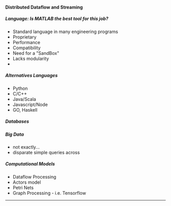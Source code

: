 #### Distributed Dataflow and Streaming




##### Language: Is MATLAB the best tool for this job?
- Standard language in many engineering programs
- Proprietary
- Performance
- Compatibility
- Need for a "SandBox"
- Lacks modularity
-

##### Alternatives Languages
- Python
- C/C++
- Java/Scala
- Javascript/Node
- GO, Haskell


##### Databases


##### Big Data
- not exactly\...
- disparate simple queries across

##### Computational Models
- Dataflow Processing
- Actors model
- Petri Nets
- Graph Processing
      - i.e. Tensorflow


***
